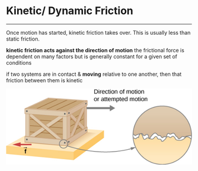 # Kinetic/ Dynamic Friction
---

Once motion has started, kinetic friction takes over. This is usually less than static friction.

**kinetic friction acts against the direction of motion**
the frictional force is dependent on many factors but is generally constant for a given set of conditions


if two systems are in contact & **moving** relative to one another, then that friction between them is kinetic

![friction kinetic acting against motion](../assets/friction_kinetic.png)

